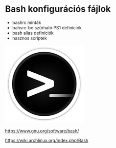 # Bash konfigurációs fájlok

- bashrc minták
- bahsrc-be szúrható PS1 definíciók
- bash alias definíciók
- hasznos scriptek

![/bin/bash](img/bash.png "GNU Bash")

https://www.gnu.org/software/bash/

https://wiki.archlinux.org/index.php/Bash
